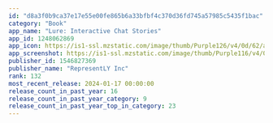 ```yaml
---
id: "d8a3f0b9ca37e17e55e00fe865b6a33bfbf4c370d36fd745a57985c5435f1bac"
category: "Book"
app_name: "Lure: Interactive Chat Stories"
app_id: 1248062869
app_icon: https://is1-ssl.mzstatic.com/image/thumb/Purple126/v4/0d/62/a6/0d62a68e-4073-841b-7c1d-22686af777de/AppIcon-1x_U007emarketing-0-6-0-85-220.jpeg/1024x1024bb.png
app_screenshot: https://is1-ssl.mzstatic.com/image/thumb/Purple116/v4/00/40/a7/0040a71a-8d9e-7d8d-189c-ff60124ed719/2dd5759b-65d9-4a37-bf74-e4a847be8352_6.5-1.png/1242x2688bb.png
publisher_id: 1546827369
publisher_name: "RepresentLY Inc"
rank: 132
most_recent_release: 2024-01-17 00:00:00
release_count_in_past_year: 16
release_count_in_past_year_category: 9
release_count_in_past_year_top_in_category: 23
---
```


